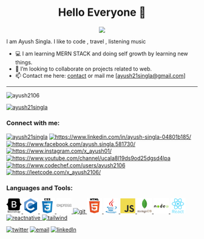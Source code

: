 <h1 align="center">Hello Everyone 👋</h1>

<div align="center">
  <img src="https://giphy.com/gifs/kohli-virat-mpl-WtUQztjQ53fe5GDQ2j" align="center" allowFullScreen>
</div>

I am Ayush Singla. I like to code , travel , listening music 

- :computer: I am learning MERN STACK and doing self growth by learning new things.
- 👯 I’m looking to collaborate on projects related to web.
- 📫 Contact me here: [contact](https://ayushsingla.netlify.app/#c) or mail me [ayush21singla@gmail.com]

<hr>
<p align="left"> <img src="https://komarev.com/ghpvc/?username=ayush2106&label=Profile%20views&color=0e75b6&style=flat" alt="ayush2106" /> </p>

<p align="left"> <a href="https://twitter.com/ayush21singla" target="blank"><img src="https://img.shields.io/twitter/follow/ayush21singla?logo=twitter&style=for-the-badge" alt="ayush21singla" /></a> </p>

<h3 align="left">Connect with me:</h3>
<p align="left">
<a href="https://twitter.com/ayush21singla" target="blank"><img align="center" src="https://raw.githubusercontent.com/rahuldkjain/github-profile-readme-generator/master/src/images/icons/Social/twitter.svg" alt="ayush21singla" height="30" width="40" /></a>
<a href="https://linkedin.com/in/https://www.linkedin.com/in/ayush-singla-04801b185/" target="blank"><img align="center" src="https://raw.githubusercontent.com/rahuldkjain/github-profile-readme-generator/master/src/images/icons/Social/linked-in-alt.svg" alt="https://www.linkedin.com/in/ayush-singla-04801b185/" height="30" width="40" /></a>
<a href="https://fb.com/https://www.facebook.com/ayush.singla.581730/" target="blank"><img align="center" src="https://raw.githubusercontent.com/rahuldkjain/github-profile-readme-generator/master/src/images/icons/Social/facebook.svg" alt="https://www.facebook.com/ayush.singla.581730/" height="30" width="40" /></a>
<a href="https://instagram.com/https://www.instagram.com/x_ayush01/" target="blank"><img align="center" src="https://raw.githubusercontent.com/rahuldkjain/github-profile-readme-generator/master/src/images/icons/Social/instagram.svg" alt="https://www.instagram.com/x_ayush01/" height="30" width="40" /></a>
<a href="https://www.youtube.com/c/https://www.youtube.com/channel/ucala8l19ds9od25dgsd4lpa" target="blank"><img align="center" src="https://raw.githubusercontent.com/rahuldkjain/github-profile-readme-generator/master/src/images/icons/Social/youtube.svg" alt="https://www.youtube.com/channel/ucala8l19ds9od25dgsd4lpa" height="30" width="40" /></a>
<a href="https://www.codechef.com/users/https://www.codechef.com/users/ayush2106" target="blank"><img align="center" src="https://cdn.jsdelivr.net/npm/simple-icons@3.1.0/icons/codechef.svg" alt="https://www.codechef.com/users/ayush2106" height="30" width="40" /></a>
<a href="https://www.leetcode.com/https://leetcode.com/x_ayush2106/" target="blank"><img align="center" src="https://raw.githubusercontent.com/rahuldkjain/github-profile-readme-generator/master/src/images/icons/Social/leet-code.svg" alt="https://leetcode.com/x_ayush2106/" height="30" width="40" /></a>
</p>

<h3 align="left">Languages and Tools:</h3>
<p align="left"> <a href="https://getbootstrap.com" target="_blank" rel="noreferrer"> <img src="https://raw.githubusercontent.com/devicons/devicon/master/icons/bootstrap/bootstrap-plain-wordmark.svg" alt="bootstrap" width="40" height="40"/> </a> <a href="https://www.cprogramming.com/" target="_blank" rel="noreferrer"> <img src="https://raw.githubusercontent.com/devicons/devicon/master/icons/c/c-original.svg" alt="c" width="40" height="40"/> </a> <a href="https://www.w3schools.com/css/" target="_blank" rel="noreferrer"> <img src="https://raw.githubusercontent.com/devicons/devicon/master/icons/css3/css3-original-wordmark.svg" alt="css3" width="40" height="40"/> </a> <a href="https://expressjs.com" target="_blank" rel="noreferrer"> <img src="https://raw.githubusercontent.com/devicons/devicon/master/icons/express/express-original-wordmark.svg" alt="express" width="40" height="40"/> </a> <a href="https://git-scm.com/" target="_blank" rel="noreferrer"> <img src="https://www.vectorlogo.zone/logos/git-scm/git-scm-icon.svg" alt="git" width="40" height="40"/> </a> <a href="https://www.w3.org/html/" target="_blank" rel="noreferrer"> <img src="https://raw.githubusercontent.com/devicons/devicon/master/icons/html5/html5-original-wordmark.svg" alt="html5" width="40" height="40"/> </a> <a href="https://www.java.com" target="_blank" rel="noreferrer"> <img src="https://raw.githubusercontent.com/devicons/devicon/master/icons/java/java-original.svg" alt="java" width="40" height="40"/> </a> <a href="https://developer.mozilla.org/en-US/docs/Web/JavaScript" target="_blank" rel="noreferrer"> <img src="https://raw.githubusercontent.com/devicons/devicon/master/icons/javascript/javascript-original.svg" alt="javascript" width="40" height="40"/> </a> <a href="https://www.mongodb.com/" target="_blank" rel="noreferrer"> <img src="https://raw.githubusercontent.com/devicons/devicon/master/icons/mongodb/mongodb-original-wordmark.svg" alt="mongodb" width="40" height="40"/> </a> <a href="https://nodejs.org" target="_blank" rel="noreferrer"> <img src="https://raw.githubusercontent.com/devicons/devicon/master/icons/nodejs/nodejs-original-wordmark.svg" alt="nodejs" width="40" height="40"/> </a> <a href="https://reactjs.org/" target="_blank" rel="noreferrer"> <img src="https://raw.githubusercontent.com/devicons/devicon/master/icons/react/react-original-wordmark.svg" alt="react" width="40" height="40"/> </a> <a href="https://reactnative.dev/" target="_blank" rel="noreferrer"> <img src="https://reactnative.dev/img/header_logo.svg" alt="reactnative" width="40" height="40"/> </a> <a href="https://tailwindcss.com/" target="_blank" rel="noreferrer"> <img src="https://www.vectorlogo.zone/logos/tailwindcss/tailwindcss-icon.svg" alt="tailwind" width="40" height="40"/> </a> </p>

[![twitter](https://img.shields.io/badge/Twitter-1DA1F2?style=for-the-badge&logo=twitter&logoColor=white)](https://twitter.com/ayush21singla)
[![email](https://img.shields.io/badge/Gmail-D14836?style=for-the-badge&logo=gmail&logoColor=white)](mailto:ayush21singla@gmail.com)
[![linkedIn](https://img.shields.io/badge/LinkedIn-0077B5?style=for-the-badge&logo=linkedin&logoColor=white)](https://www.linkedin.com/in/ayush-singla-04801b185/)

